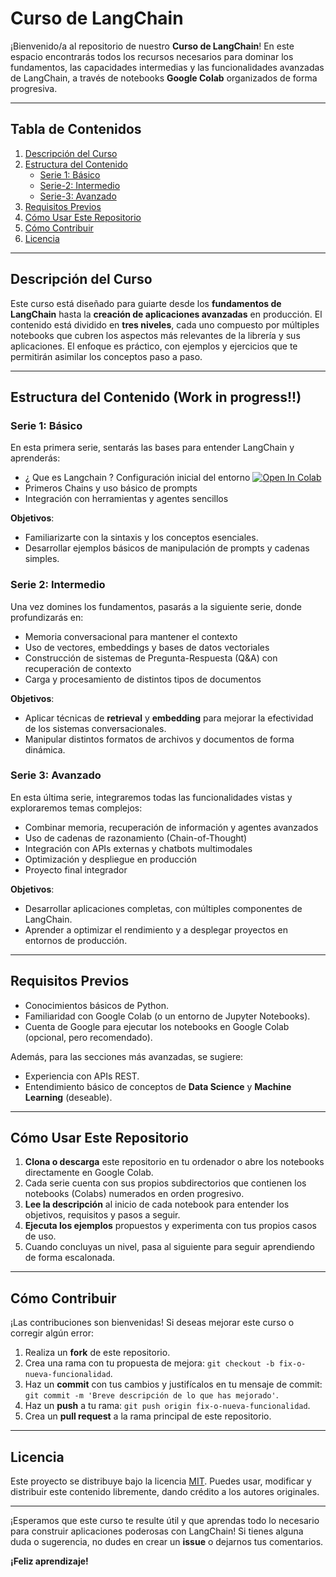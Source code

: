 # Curso de LangChain

¡Bienvenido/a al repositorio de nuestro **Curso de LangChain**! En este espacio encontrarás todos los recursos necesarios para dominar los fundamentos, las capacidades intermedias y las funcionalidades avanzadas de LangChain, a través de notebooks **Google Colab** organizados de forma progresiva.

---

## Tabla de Contenidos

1. [Descripción del Curso](#descripción-del-curso)
2. [Estructura del Contenido](#estructura-del-contenido)
   - [Serie 1: Básico](#serie-1-básico)
   - [Serie-2: Intermedio](#serie-2-intermedio)
   - [Serie-3: Avanzado](#serie-3-avanzado)
3. [Requisitos Previos](#requisitos-previos)
4. [Cómo Usar Este Repositorio](#cómo-usar-este-repositorio)
5. [Cómo Contribuir](#cómo-contribuir)
6. [Licencia](#licencia)

---

## Descripción del Curso

Este curso está diseñado para guiarte desde los **fundamentos de LangChain** hasta la **creación de aplicaciones avanzadas** en producción. El contenido está dividido en **tres niveles**, cada uno compuesto por múltiples notebooks que cubren los aspectos más relevantes de la librería y sus aplicaciones. El enfoque es práctico, con ejemplos y ejercicios que te permitirán asimilar los conceptos paso a paso.

---

## Estructura del Contenido (Work in progress!!)

### Serie 1: Básico
En esta primera serie, sentarás las bases para entender LangChain y aprenderás:
- ¿ Que es Langchain ? Configuración inicial del entorno [![Open In Colab](https://colab.research.google.com/assets/colab-badge.svg)](https://colab.research.google.com/github/juanfranbrv/curso-langchain/blob/main/langchain-01.ipynb#scrollTo=n4sbGgy_lcrD)
- Primeros Chains y uso básico de prompts
- Integración con herramientas y agentes sencillos

**Objetivos**:
- Familiarizarte con la sintaxis y los conceptos esenciales.
- Desarrollar ejemplos básicos de manipulación de prompts y cadenas simples.

### Serie 2: Intermedio
Una vez domines los fundamentos, pasarás a la siguiente serie, donde profundizarás en:
- Memoria conversacional para mantener el contexto
- Uso de vectores, embeddings y bases de datos vectoriales
- Construcción de sistemas de Pregunta-Respuesta (Q&A) con recuperación de contexto
- Carga y procesamiento de distintos tipos de documentos

**Objetivos**:
- Aplicar técnicas de **retrieval** y **embedding** para mejorar la efectividad de los sistemas conversacionales.
- Manipular distintos formatos de archivos y documentos de forma dinámica.

### Serie 3: Avanzado
En esta última serie, integraremos todas las funcionalidades vistas y exploraremos temas complejos:
- Combinar memoria, recuperación de información y agentes avanzados
- Uso de cadenas de razonamiento (Chain-of-Thought)
- Integración con APIs externas y chatbots multimodales
- Optimización y despliegue en producción
- Proyecto final integrador

**Objetivos**:
- Desarrollar aplicaciones completas, con múltiples componentes de LangChain.
- Aprender a optimizar el rendimiento y a desplegar proyectos en entornos de producción.

---

## Requisitos Previos
- Conocimientos básicos de Python.
- Familiaridad con Google Colab (o un entorno de Jupyter Notebooks).
- Cuenta de Google para ejecutar los notebooks en Google Colab (opcional, pero recomendado).

Además, para las secciones más avanzadas, se sugiere:
- Experiencia con APIs REST.
- Entendimiento básico de conceptos de **Data Science** y **Machine Learning** (deseable).

---

## Cómo Usar Este Repositorio
1. **Clona o descarga** este repositorio en tu ordenador o abre los notebooks directamente en Google Colab.
2. Cada serie cuenta con sus propios subdirectorios que contienen los notebooks (Colabs) numerados en orden progresivo.
3. **Lee la descripción** al inicio de cada notebook para entender los objetivos, requisitos y pasos a seguir.
4. **Ejecuta los ejemplos** propuestos y experimenta con tus propios casos de uso.
5. Cuando concluyas un nivel, pasa al siguiente para seguir aprendiendo de forma escalonada.

---

## Cómo Contribuir
¡Las contribuciones son bienvenidas! Si deseas mejorar este curso o corregir algún error:

1. Realiza un **fork** de este repositorio.
2. Crea una rama con tu propuesta de mejora: `git checkout -b fix-o-nueva-funcionalidad`.
3. Haz un **commit** con tus cambios y justifícalos en tu mensaje de commit: `git commit -m 'Breve descripción de lo que has mejorado'`.
4. Haz un **push** a tu rama: `git push origin fix-o-nueva-funcionalidad`.
5. Crea un **pull request** a la rama principal de este repositorio.

---

## Licencia
Este proyecto se distribuye bajo la licencia [MIT](LICENSE). Puedes usar, modificar y distribuir este contenido libremente, dando crédito a los autores originales.

---

¡Esperamos que este curso te resulte útil y que aprendas todo lo necesario para construir aplicaciones poderosas con LangChain! Si tienes alguna duda o sugerencia, no dudes en crear un **issue** o dejarnos tus comentarios.

**¡Feliz aprendizaje!**

